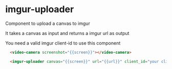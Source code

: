 # imgur-uploader
Component to upload a canvas to imgur

It takes a canvas as input and returns a imgur url as output

You need a valid imgur client-id to use this component

```html
  <video-camera screenshot="{{screen}}"></video-camera>

  <imgur-uploader canvas="{{screen}}" url="{{url}}" client_id="your client id here"></imgur-uploader>
```